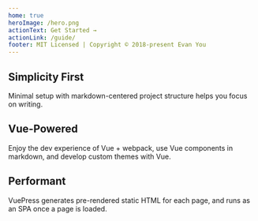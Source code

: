 ```yaml
---
home: true
heroImage: /hero.png
actionText: Get Started →
actionLink: /guide/
footer: MIT Licensed | Copyright © 2018-present Evan You
---
```


<!-- <div style="text-align: center">
  <Bit/>
</div> -->

<div class="features">
  <div class="feature">
    <h2>Simplicity First</h2>
    <p>Minimal setup with markdown-centered project structure helps you focus on writing.</p>
  </div>
  <div class="feature">
    <h2>Vue-Powered</h2>
    <p>Enjoy the dev experience of Vue + webpack, use Vue components in markdown, and develop custom themes with Vue.</p>
  </div>
  <div class="feature">
    <h2>Performant</h2>
    <p>VuePress generates pre-rendered static HTML for each page, and runs as an SPA once a page is loaded.</p>
  </div>
</div>

<!-- ### As Easy as 1, 2, 3 -->

<!-- ``` bash
# install
yarn global add vuepress
# OR npm install -g vuepress

# create a markdown file
echo '# Hello VuePress' > README.md

# start writing
vuepress dev

# build to static files
vuepress build
``` -->

<!-- ::: warning COMPATIBILITY NOTE
VuePress requires Node.js >= 8.6.
::: -->
